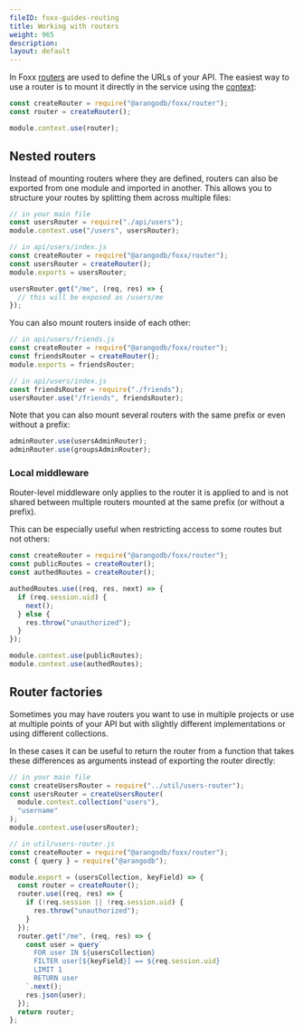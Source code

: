 ```yaml
---
fileID: foxx-guides-routing
title: Working with routers
weight: 965
description: 
layout: default
---
```

In Foxx [routers](../reference/routers/) are used to define
the URLs of your API. The easiest way to use a router is to mount it
directly in the service using the [context](../reference/foxx-reference-context):

```js
const createRouter = require("@arangodb/foxx/router");
const router = createRouter();

module.context.use(router);
```

## Nested routers

Instead of mounting routers where they are defined, routers can also be
exported from one module and imported in another. This allows you to
structure your routes by splitting them across multiple files:

```js
// in your main file
const usersRouter = require("./api/users");
module.context.use("/users", usersRouter);

// in api/users/index.js
const createRouter = require("@arangodb/foxx/router");
const usersRouter = createRouter();
module.exports = usersRouter;

usersRouter.get("/me", (req, res) => {
  // this will be exposed as /users/me
});
```

You can also mount routers inside of each other:

```js
// in api/users/friends.js
const createRouter = require("@arangodb/foxx/router");
const friendsRouter = createRouter();
module.exports = friendsRouter;

// in api/users/index.js
const friendsRouter = require("./friends");
usersRouter.use("/friends", friendsRouter);
```

Note that you can also mount several routers with the same prefix
or even without a prefix:

```js
adminRouter.use(usersAdminRouter);
adminRouter.use(groupsAdminRouter);
```

### Local middleware

Router-level middleware only applies to the router it is applied to and
is not shared between multiple routers mounted at the same prefix
(or without a prefix).

This can be especially useful when restricting access to
some routes but not others:

```js
const createRouter = require("@arangodb/foxx/router");
const publicRoutes = createRouter();
const authedRoutes = createRouter();

authedRoutes.use((req, res, next) => {
  if (req.session.uid) {
    next();
  } else {
    res.throw("unauthorized");
  }
});

module.context.use(publicRoutes);
module.context.use(authedRoutes);
```

## Router factories

Sometimes you may have routers you want to use in multiple projects or
use at multiple points of your API but with slightly different implementations
or using different collections.

In these cases it can be useful to return the router from a function that
takes these differences as arguments instead of exporting the router directly:

```js
// in your main file
const createUsersRouter = require("../util/users-router");
const usersRouter = createUsersRouter(
  module.context.collection("users"),
  "username"
);
module.context.use(usersRouter);

// in util/users-router.js
const createRouter = require("@arangodb/foxx/router");
const { query } = require("@arangodb");

module.export = (usersCollection, keyField) => {
  const router = createRouter();
  router.use((req, res) => {
    if (!req.session || !req.session.uid) {
      res.throw("unauthorized");
    }
  });
  router.get("/me", (req, res) => {
    const user = query`
      FOR user IN ${usersCollection}
      FILTER user[${keyField}] == ${req.session.uid}
      LIMIT 1
      RETURN user
    `.next();
    res.json(user);
  });
  return router;
};
```
